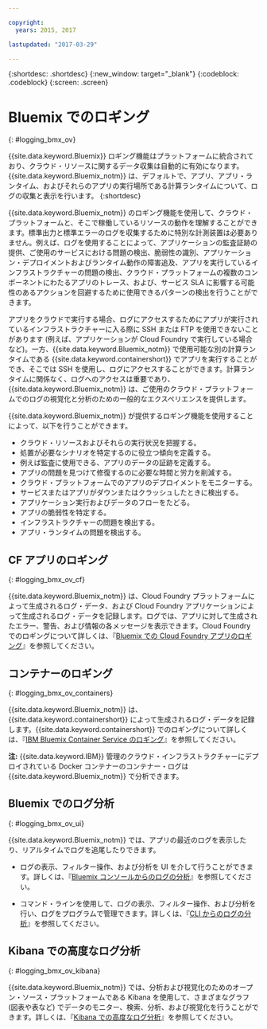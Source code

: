 ```yaml
---

copyright:
  years: 2015, 2017

lastupdated: "2017-03-29"

---
```



{:shortdesc: .shortdesc}
{:new_window: target="_blank"}
{:codeblock: .codeblock}
{:screen: .screen}

# Bluemix でのロギング
{: #logging_bmx_ov}

{{site.data.keyword.Bluemix}} ロギング機能はプラットフォームに統合されており、クラウド・リソースに関するデータ収集は自動的に有効になります。{{site.data.keyword.Bluemix_notm}} は、デフォルトで、アプリ、アプリ・ランタイム、およびそれらのアプリの実行場所である計算ランタイムについて、ログの収集と表示を行います。
{:shortdesc}

{{site.data.keyword.Bluemix_notm}} のロギング機能を使用して、クラウド・プラットフォームと、そこで稼働しているリソースの動作を理解することができます。標準出力と標準エラーのログを収集するために特別な計測装置は必要ありません。例えば、ログを使用することによって、アプリケーションの監査証跡の提供、ご使用のサービスにおける問題の検出、脆弱性の識別、アプリケーション・デプロイメントおよびランタイム動作の障害追及、アプリを実行しているインフラストラクチャーの問題の検出、クラウド・プラットフォームの複数のコンポーネントにわたるアプリのトレース、および、サービス SLA に影響する可能性のあるアクションを回避するために使用できるパターンの検出を行うことができます。

アプリをクラウドで実行する場合、ログにアクセスするためにアプリが実行されているインフラストラクチャーに入る際に SSH または
FTP を使用できないことがあります (例えば、アプリケーションが Cloud Foundry で実行している場合など)。一方、{{site.data.keyword.Bluemix_notm}} で使用可能な別の計算ランタイムである {{site.data.keyword.containershort}} でアプリを実行することができ、そこでは SSH を使用し、ログにアクセスすることができます。計算ランタイムに関係なく、ログへのアクセスは重要であり、{{site.data.keyword.Bluemix_notm}} は、ご使用のクラウド・プラットフォームでのログの視覚化と分析のための一般的なエクスペリエンスを提供します。

{{site.data.keyword.Bluemix_notm}} が提供するロギング機能を使用することによって、以下を行うことができます。

* クラウド・リソースおよびそれらの実行状況を把握する。
* 処置が必要なシナリオを特定するのに役立つ傾向を定義する。
* 例えば監査に使用できる、アプリのデータの証跡を定義する。
* アプリの問題を見つけて修復するのに必要な時間と労力を削減する。 
* クラウド・プラットフォームでのアプリのデプロイメントをモニターする。
* サービスまたはアプリがダウンまたはクラッシュしたときに検出する。
* アプリケーション実行およびデータのフローをたどる。
* アプリの脆弱性を特定する。
* インフラストラクチャーの問題を検出する。
* アプリ・ランタイムの問題を検出する。

## CF アプリのロギング
{: #logging_bmx_ov_cf}

{{site.data.keyword.Bluemix_notm}} は、Cloud Foundry プラットフォームによって生成されるログ・データ、および Cloud Foundry アプリケーションによって生成されるログ・データを記録します。ログでは、アプリに対して生成されたエラー、警告、および情報の各メッセージを表示できます。Cloud Foundry でのロギングについて詳しくは、『[Bluemix での Cloud Foundry アプリのロギング](cfapps/logging_cf_apps.html#logging_bluemix_cf_apps)』を参照してください。

## コンテナーのロギング
{: #logging_bmx_ov_containers}

{{site.data.keyword.Bluemix_notm}} は、{{site.data.keyword.containershort}} によって生成されるログ・データを記録します。{{site.data.keyword.containershort}} でのロギングについて詳しくは、『[IBM Bluemix Container Service のロギング](containers/logging_containers_ov.html#logging_containers_ov)』を参照してください。  

**注:** {{site.data.keyword.IBM}} 管理のクラウド・インフラストラクチャーにデプロイされている Docker コンテナーのコンテナー・ログは {{site.data.keyword.Bluemix_notm}} で分析できます。

## Bluemix でのログ分析
{: #logging_bmx_ov_ui}

{{site.data.keyword.Bluemix_notm}} では、アプリの最近のログを表示したり、リアルタイムでログを追尾したりできます。

* ログの表示、フィルター操作、および分析を UI を介して行うことができます。詳しくは、『[Bluemix コンソールからのログの分析](logging_view_dashboard.html#analyzing_logs_bmx_ui)』を参照してください。

* コマンド・ラインを使用して、ログの表示、フィルター操作、および分析を行い、ログをプログラムで管理できます。詳しくは、『[CLI からのログの分析](logging_view_cli.html#analyzing_logs_cli)』を参照してください。

## Kibana での高度なログ分析
{: #logging_bmx_ov_kibana}

{{site.data.keyword.Bluemix_notm}} では、分析および視覚化のためのオープン・ソース・プラットフォームである Kibana を使用して、さまざまなグラフ (図表や表など) でデータのモニター、検索、分析、および視覚化を行うことができます。詳しくは、『[Kibana での高度なログ分析](kibana4/analyzing_logs_Kibana.html#analyzing_logs_Kibana)』を参照してください。


